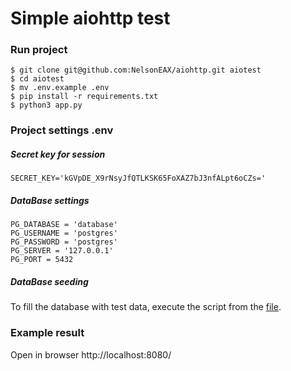 Simple aiohttp test
===================
### Run project
```
$ git clone git@github.com:NelsonEAX/aiohttp.git aiotest
$ cd aiotest
$ mv .env.example .env
$ pip install -r requirements.txt
$ python3 app.py
```

### Project settings .env
##### Secret key for session
```
SECRET_KEY='kGVpDE_X9rNsyJfQTLKSK65FoXAZ7bJ3nfALpt6oCZs='
```
##### DataBase settings
```
PG_DATABASE = 'database'
PG_USERNAME = 'postgres'
PG_PASSWORD = 'postgres'
PG_SERVER = '127.0.0.1'
PG_PORT = 5432
```
##### DataBase seeding
To fill the database with test data, execute the script from the [file](https://github.com/NelsonEAX/aiohttp/blob/master/seed/backup.sql).


### Example result
Open in browser http://localhost:8080/